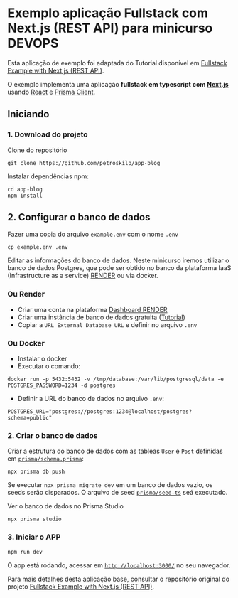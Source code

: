 # Exemplo aplicação Fullstack com Next.js (REST API) para minicurso DEVOPS

Esta aplicação de exemplo foi adaptada do Tutorial disponível em [Fullstack Example with Next.js (REST API)](https://github.com/prisma/prisma-examples/tree/latest/typescript/rest-nextjs-api-routes).

O exemplo implementa uma aplicação **fullstack em typescript com [Next.js](https://nextjs.org/)** usando [React](https://reactjs.org/) e [Prisma Client](https://www.prisma.io/docs/reference/tools-and-interfaces/prisma-client).

## Iniciando

### 1. Download do projeto

Clone do repositório


```
git clone https://github.com/petroskilp/app-blog
```

Instalar dependências npm:

```
cd app-blog
npm install
```

## 2. Configurar o banco de dados

Fazer uma copia do arquivo `example.env` com o nome `.env`
```
cp example.env .env
```
Editar as informações do banco de dados. Neste minicurso iremos utilizar o banco de dados Postgres, que pode ser obtido no banco da plataforma IaaS (Infrastructure as a service) [RENDER](https://render.com/) ou via docker.

### Ou Render
- Criar uma conta na plataforma [Dashboard RENDER](https://dashboard.render.com/)
- Criar uma instância de banco de dados gratuita ([Tutorial](https://docs.render.com/databases))
- Copiar a `URL External Database URL` e definir no arquivo `.env`

### Ou Docker
- Instalar o docker 
- Executar o comando:
```
docker run -p 5432:5432 -v /tmp/database:/var/lib/postgresql/data -e POSTGRES_PASSWORD=1234 -d postgres
```
- Definir a URL do banco de dados no arquivo `.env`:
```
POSTGRES_URL="postgres://postgres:1234@localhost/postgres?schema=public"
```


### 2. Criar o banco de dados

Criar a estrutura do banco de dados com as tableas `User` e `Post` definidas em [`prisma/schema.prisma`](./prisma/schema.prisma):

```
npx prisma db push
```

Se executar `npx prisma migrate dev` em um banco de dados vazio, os seeds serão disparados. O arquivo de seed [`prisma/seed.ts`](./prisma/seed.ts) seá executado.

Ver o banco de dados no Prisma Studio
```
npx prisma studio
```
### 3. Iniciar o APP

```
npm run dev
```

O app está rodando, acessar em [`http://localhost:3000/`](http://localhost:3000/) no seu navegador.



Para mais detalhes desta aplicação base, consultar o repositório original do projeto [Fullstack Example with Next.js (REST API)](https://github.com/prisma/prisma-examples/tree/latest/typescript/rest-nextjs-api-routes). 